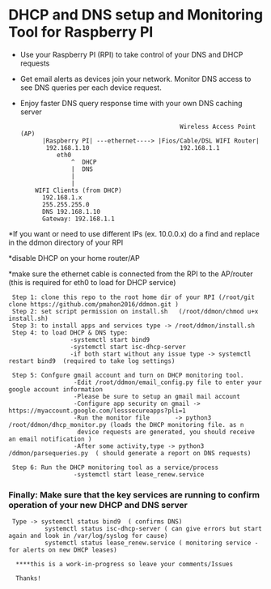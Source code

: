 # DHCP and DNS setup and Monitoring Tool for Raspberry PI
- Use your Raspberry PI (RPI) to take control of your DNS and DHCP requests
- Get email alerts as devices join your network. Monitor DNS access to see DNS queries per each device request. 
- Enjoy faster DNS query response time with your own DNS caching server

                                                  Wireless Access Point (AP)     
            |Raspberry PI| ---ethernet----> |Fios/Cable/DSL WIFI Router|
             192.168.1.10                         192.168.1.1
                eth0     
                    ^  DHCP
                    |  DNS
                    |           
                    |           
          WIFI Clients (from DHCP)
            192.168.1.x
            255.255.255.0
            DNS 192.168.1.10
            Gateway: 192.168.1.1
                               
*If you want or need to use different IPs (ex. 10.0.0.x) do a find and replace in the ddmon directory of your RPI

*disable DHCP on your home router/AP

*make sure the ethernet cable is connected from the RPI to the AP/router  (this is required for eth0 to load for DHCP service)

     Step 1: clone this repo to the root home dir of your RPI (/root/git clone https://github.com/pmahon2016/ddmon.git )
     Step 2: set script permission on install.sh   (/root/ddmon/chmod u+x install.sh)
     Step 3: to install apps and services type -> /root/ddmon/install.sh
     Step 4: to load DHCP & DNS type:
                     -systemctl start bind9
                     -systemctl start isc-dhcp-server
                     -if both start without any issue type -> systemctl restart bind9  (required to take log settings)
                     
     Step 5: Confgure gmail account and turn on DHCP monitoring tool. 
                      -Edit /root/ddmon/email_config.py file to enter your google account information
                      -Please be sure to setup an gmail mail account 
                      -Configure app security on gmail -> https://myaccount.google.com/lesssecureapps?pli=1
                      -Run the monitor file       -> python3 /root/ddmon/dhcp_monitor.py (loads the DHCP monitoring file. as n 
                       device requests are generated, you should receive an email notification )
                      -After some activity,type -> python3 /ddmon/parsequeries.py  ( should generate a report on DNS requests)
     
     Step 6: Run the DHCP monitoring tool as a service/process
                      -systemctl start lease_renew.service   
                      
   ### Finally: Make sure that the key services are running to confirm operation of your new DHCP and DNS server
     Type -> systemctl status bind9  ( confirms DNS)
              systemctl status isc-dhcp-server ( can give errors but start again and look in /var/log/syslog for cause) 
              systemctl status lease_renew.service ( monitoring service - for alerts on new DHCP leases)
              
      ****this is a work-in-progress so leave your comments/Issues 
      
      Thanks!
